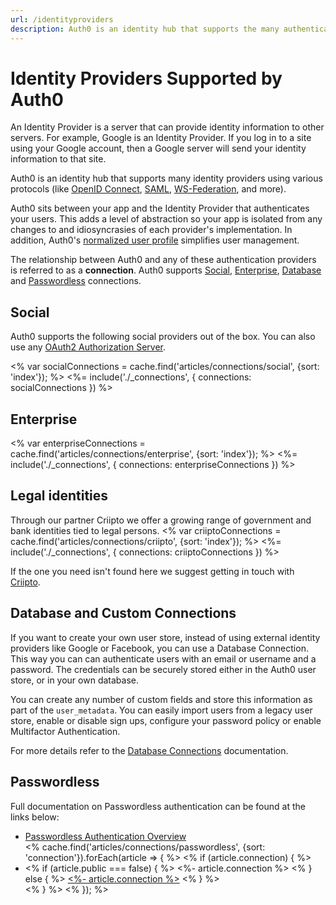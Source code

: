 ```yaml
---
url: /identityproviders
description: Auth0 is an identity hub that supports the many authentication providers listed here.
---
```


<style>
.connections-container {
  display: flex;
  justify-content: space-between;
  flex-wrap: wrap;
}
.connections-container:after {
  content: '';
  flex: auto;
}
.connection {
  padding: 24px 15px;
  border: 1px solid rgba(0, 0, 0, 0.1);
  flex-basis: 23%;
  margin-bottom: 16px;
  margin-right: 2.6666666%;
  overflow: hidden;
  transition: transform 0.2s, border 0.2s;
}
.connection:nth-child(4n) {
  margin-right: 0;
}
@media (max-width: 768px) {
  .connection {
    flex-basis: 48%;
    margin-right: 4%;
  }
  .connection:nth-child(2n){
    margin-right: 0;
  }
}
.connection.connection-public:hover {
  border: 1px solid rgb(10, 132, 174);
  transform: scale(1.02);
}
.connection-content {
  text-align: center;
}

.connection-title {
  font-size: 18px;
  margin-top: 16px;
  margin-bottom: 0;
  line-height: 1.2em;
}

.connection-image-wrap {
  display: inline-block;
  vertical-align: middle;
}
.connection-image-wrap img {
  max-height: 60px;
  max-width: 60px;
}
</style>

# Identity Providers Supported by Auth0

An Identity Provider is a server that can provide identity information to other servers. For example, Google is an Identity Provider. If you log in to a site using your Google account, then a Google server will send your identity information to that site.

Auth0 is an identity hub that supports many identity providers using various protocols (like [OpenID Connect](/protocols/oidc), [SAML](/protocols/saml), [WS-Federation](/protocols/ws-fed), and more).

Auth0 sits between your app and the Identity Provider that authenticates your users. This adds a level of abstraction so your app is isolated from any changes to and idiosyncrasies of each provider's implementation. In addition, Auth0's [normalized user profile](/user-profile) simplifies user management.

The relationship between Auth0 and any of these authentication providers is referred to as a **connection**. Auth0 supports [Social](#social), [Enterprise](#enterprise), [Database](#database-and-custom-connections) and [Passwordless](#passwordless) connections.

## Social

Auth0 supports the following social providers out of the box. You can also use any [OAuth2 Authorization Server](/connections/social/oauth2).

<% var socialConnections = cache.find('articles/connections/social', {sort: 'index'}); %>
<%= include('./_connections', { connections: socialConnections }) %>

## Enterprise

<% var enterpriseConnections = cache.find('articles/connections/enterprise', {sort: 'index'}); %>
<%= include('./_connections', { connections: enterpriseConnections }) %>

## Legal identities

Through our partner Criipto we offer a growing range of government and bank identities tied to legal persons. 
<% var criiptoConnections = cache.find('articles/connections/criipto', {sort: 'index'}); %>
<%= include('./_connections', { connections: criiptoConnections }) %>

If the one you need isn't found here we suggest getting in touch with [Criipto](https://criipto.com).

## Database and Custom Connections

If you want to create your own user store, instead of using external identity providers like Google or Facebook, you can use a Database Connection. This way you can can authenticate users with an email or username and a password. The credentials can be securely stored either in the Auth0 user store, or in your own database.

You can create any number of custom fields and store this information as part of the `user_metadata`. You can easily import users from a legacy user store, enable or disable sign ups, configure your password policy or enable Multifactor Authentication.

For more details refer to the [Database Connections](/connections/database) documentation.

## Passwordless

Full documentation on Passwordless authentication can be found at the links below:

<ul>
<li><a href="/connections/passwordless">Passwordless Authentication Overview</a></li>
<% cache.find('articles/connections/passwordless', {sort: 'connection'}).forEach(article => { %>
  <% if (article.connection) { %>
    <li>
      <% if (article.public === false) { %>
        <%- article.connection %>
      <% } else { %>
        <a href="<%- article.url %>"><%- article.connection %></a>
      <% } %>
    </li>
  <% } %>
<% }); %>
</ul>
